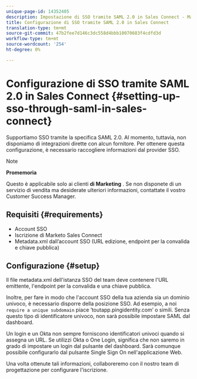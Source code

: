 ```yaml
---
unique-page-id: 14352405
description: Impostazione di SSO tramite SAML 2.0 in Sales Connect - Marketo Docs - Documentazione del prodotto
title: Configurazione di SSO tramite SAML 2.0 in Sales Connect
translation-type: tm+mt
source-git-commit: 47b2fee7d146c3dc558d4bbb10070683f4cdfd3d
workflow-type: tm+mt
source-wordcount: '254'
ht-degree: 0%

---
```



# Configurazione di SSO tramite SAML 2.0 in Sales Connect {#setting-up-sso-through-saml-in-sales-connect}

Supportiamo SSO tramite la specifica SAML 2.0. Al momento, tuttavia, non disponiamo di integrazioni dirette con alcun fornitore. Per ottenere questa configurazione, è necessario raccogliere informazioni dal provider SSO.

>[!NOTE]
>
>**Promemoria**
>
>Questo è applicabile solo ai clienti **di Marketing** . Se non disponete di un servizio di vendita ma desiderate ulteriori informazioni, contattate il vostro Customer Success Manager.

## Requisiti {#requirements}

* Account SSO
* Iscrizione di Marketo Sales Connect
* Metadata.xml dall’account SSO (URL edizione, endpoint per la convalida e chiave pubblica)

## Configurazione {#setup}

Il file metadata.xml dell&#39;istanza SSO del team deve contenere l&#39;URL emittente, l&#39;endpoint per la convalida e una chiave pubblica.

Inoltre, per fare in modo che l&#39;account SSO della tua azienda sia un dominio univoco, è necessario disporre della posizione SSO. Ad esempio, a noi `require a unique subdomain` piace ‘toutapp.pingidentity.com’ o simili. Senza questo tipo di identificatore univoco, non sarà possibile impostare SAML dal dashboard.

Un login e un Okta non sempre forniscono identificatori univoci quando si assegna un URL. Se utilizzi Okta o One Login, significa che non saremo in grado di impostare un login dal pulsante del dashboard. Sarà comunque possibile configurarlo dal pulsante Single Sign On nell&#39;applicazione [](http://toutapp.com/login)Web.

Una volta ottenute tali informazioni, collaboreremo con il nostro team di progettazione per configurare l&#39;iscrizione.
